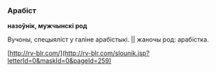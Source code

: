### Арабіст
**назоўнік, мужчынскі род**

Вучоны, спецыяліст у галіне арабістыкі. || жаночы род: арабістка.

<a rel="author">[http://rv-blr.com/](http://rv-blr.com/slounik.jsp?letterId=0&maskId=0&pageId=259)</a>
